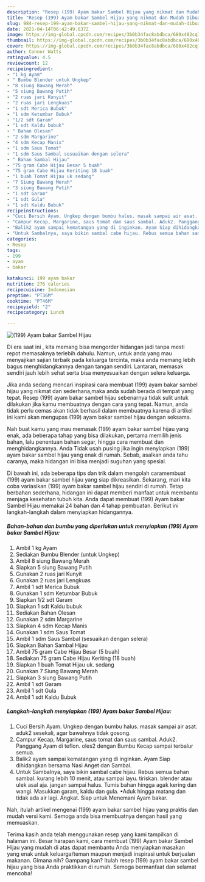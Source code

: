 ```yaml
---
description: "Resep (199) Ayam bakar Sambel Hijau yang nikmat dan Mudah Dibuat"
title: "Resep (199) Ayam bakar Sambel Hijau yang nikmat dan Mudah Dibuat"
slug: 984-resep-199-ayam-bakar-sambel-hijau-yang-nikmat-dan-mudah-dibuat
date: 2021-04-14T06:42:49.637Z
image: https://img-global.cpcdn.com/recipes/3b0b34fac8abdbca/680x482cq70/199-ayam-bakar-sambel-hijau-foto-resep-utama.jpg
thumbnail: https://img-global.cpcdn.com/recipes/3b0b34fac8abdbca/680x482cq70/199-ayam-bakar-sambel-hijau-foto-resep-utama.jpg
cover: https://img-global.cpcdn.com/recipes/3b0b34fac8abdbca/680x482cq70/199-ayam-bakar-sambel-hijau-foto-resep-utama.jpg
author: Connor Watts
ratingvalue: 4.5
reviewcount: 12
recipeingredient:
- "1 kg Ayam"
- " Bumbu Blender untuk Ungkep"
- "8 siung Bawang Merah"
- "5 siung Bawang Putih"
- "2 ruas jari Kunyit"
- "2 ruas jari Lengkuas"
- "1 sdt Merica Bubuk"
- "1 sdm Ketumbar Bubuk"
- "1/2 sdt Garam"
- "1 sdt Kaldu bubuk"
- " Bahan Olesan"
- "2 sdm Margarine"
- "4 sdm Kecap Manis"
- "1 sdm Saus Tomat"
- "1 sdm Saus Sambal sesuaikan dengan selera"
- " Bahan Sambal Hijau"
- "75 gram Cabe Hijau Besar 5 buah"
- "75 gram Cabe Hijau Keriting 18 buah"
- "1 buah Tomat Hijau uk sedang"
- "7 Siung Bawang Merah"
- "3 siung Bawang Putih"
- "1 sdt Garam"
- "1 sdt Gula"
- "1 sdt Kaldu Bubuk"
recipeinstructions:
- "Cuci Bersih Ayam. Ungkep dengan bumbu halus. masak sampai air asat. aduk2 sesekali, agar bawahnya tidak gosong."
- "Campur Kecap, Margarine, saus tomat dan saus sambal. Aduk2. Panggang Ayam di teflon. oles2 dengan Bumbu Kecap sampai terbalur semua."
- "Balik2 ayam sampai kematangan yang di inginkan. Ayam Siap dihidangkan bersama Nasi Anget dan Sambal."
- "Untuk Sambalnya, saya bikin sambal cabe hijau. Rebus semua bahan sambal. kurang lebih 10 menit, atau sampai layu. tiriskan. blender atau ulek asal aja. jangan sampai halus. Tumis bahan hingga agak kering dan wangi. Masukkan garam, kaldu dan gula. •Aduk hingga matang dan tidak ada air lagi. Angkat. Siap untuk Menemani Ayam bakar."
categories:
- Resep
tags:
- 199
- ayam
- bakar

katakunci: 199 ayam bakar 
nutrition: 276 calories
recipecuisine: Indonesian
preptime: "PT36M"
cooktime: "PT46M"
recipeyield: "2"
recipecategory: Lunch

---
```



![(199) Ayam bakar Sambel Hijau](https://img-global.cpcdn.com/recipes/3b0b34fac8abdbca/680x482cq70/199-ayam-bakar-sambel-hijau-foto-resep-utama.jpg)

Di era  saat ini , kita memang bisa mengorder hidangan jadi tanpa mesti repot memasaknya terlebih dahulu. Namun, untuk anda yang mau menyajikan sajian terbaik pada keluarga tercinta, maka anda memang lebih bagus menghidangkannya dengan tangan sendiri. Lantaran, memasak sendiri jauh lebih sehat serta bisa menyesuaikan dengan selera keluarga.

Jika anda sedang mencari inspirasi cara membuat (199) ayam bakar sambel hijau yang nikmat dan sederhana,maka anda sudah berada di tempat yang tepat. Resep (199) ayam bakar sambel hijau  sebenarnya tidak sulit untuk dilakukan jika kamu membuatnya dengan cara yang tepat. Namun, anda tidak perlu cemas akan tidak berhasil dalam membuatnya 
karena di artikel ini kami akan mengupas (199) ayam bakar sambel hijau dengan seksama.  



Nah buat kamu yang mau memasak (199) ayam bakar sambel hijau yang enak, ada beberapa tahap yang bisa dilakukan, pertama memilih jenis bahan, lalu penentuan bahan segar, hingga cara membuat dan menghidangkannya. Anda Tidak usah pusing jika ingin menyiapkan (199) ayam bakar sambel hijau yang enak di rumah. Sebab, asalkan anda  tahu caranya, maka hidangan ini bisa menjadi suguhan yang spesial.

Di bawah ini, ada beberapa tips dan trik dalam mengolah caramembuat (199) ayam bakar sambel hijau yang siap dikreasikan. Sekarang, mari kita coba variasikan (199) ayam bakar sambel hijau sendiri di rumah. Tetap berbahan sederhana, hidangan ini dapat memberi manfaat untuk membantu menjaga kesehatan tubuh kita. Anda dapat membuat (199) Ayam bakar Sambel Hijau memakai 24 bahan dan 4 tahap pembuatan. Berikut ini langkah-langkah dalam menyiapkan hidangannya.

<!--inarticleads1-->

##### Bahan-bahan dan bumbu yang diperlukan untuk menyiapkan (199) Ayam bakar Sambel Hijau:

1. Ambil 1 kg Ayam
1. Sediakan  Bumbu Blender (untuk Ungkep)
1. Ambil 8 siung Bawang Merah
1. Siapkan 5 siung Bawang Putih
1. Gunakan 2 ruas jari Kunyit
1. Gunakan 2 ruas jari Lengkuas
1. Ambil 1 sdt Merica Bubuk
1. Gunakan 1 sdm Ketumbar Bubuk
1. Siapkan 1/2 sdt Garam
1. Siapkan 1 sdt Kaldu bubuk
1. Sediakan  Bahan Olesan
1. Gunakan 2 sdm Margarine
1. Siapkan 4 sdm Kecap Manis
1. Gunakan 1 sdm Saus Tomat
1. Ambil 1 sdm Saus Sambal (sesuaikan dengan selera)
1. Siapkan  Bahan Sambal Hijau
1. Ambil 75 gram Cabe Hijau Besar (5 buah)
1. Sediakan 75 gram Cabe Hijau Keriting (18 buah)
1. Siapkan 1 buah Tomat Hijau uk. sedang
1. Gunakan 7 Siung Bawang Merah
1. Siapkan 3 siung Bawang Putih
1. Ambil 1 sdt Garam
1. Ambil 1 sdt Gula
1. Ambil 1 sdt Kaldu Bubuk




<!--inarticleads2-->

##### Langkah-langkah menyiapkan (199) Ayam bakar Sambel Hijau:

1. Cuci Bersih Ayam. Ungkep dengan bumbu halus. masak sampai air asat. aduk2 sesekali, agar bawahnya tidak gosong.
1. Campur Kecap, Margarine, saus tomat dan saus sambal. Aduk2. Panggang Ayam di teflon. oles2 dengan Bumbu Kecap sampai terbalur semua.
1. Balik2 ayam sampai kematangan yang di inginkan. Ayam Siap dihidangkan bersama Nasi Anget dan Sambal.
1. Untuk Sambalnya, saya bikin sambal cabe hijau. Rebus semua bahan sambal. kurang lebih 10 menit, atau sampai layu. tiriskan. blender atau ulek asal aja. jangan sampai halus. Tumis bahan hingga agak kering dan wangi. Masukkan garam, kaldu dan gula. •Aduk hingga matang dan tidak ada air lagi. Angkat. Siap untuk Menemani Ayam bakar.




Nah, itulah artikel mengenai  (199) ayam bakar sambel hijau  yang praktis dan mudah versi kami. Semoga anda bisa membuatnya dengan hasil yang memuaskan. 

Terima kasih anda telah menggunakan resep yang kami tampilkan di halaman ini. Besar harapan kami, cara membuat  (199) Ayam bakar Sambel Hijau yang mudah di atas dapat membantu Anda menyiapkan masakan yang enak untuk keluarga/teman maupun menjadi inspirasi untuk berjualan makanan. Gimana nih? Gampang kan? Itulah resep (199) ayam bakar sambel hijau yang bisa Anda praktikkan di rumah. Semoga bermanfaat dan selamat mencoba!


